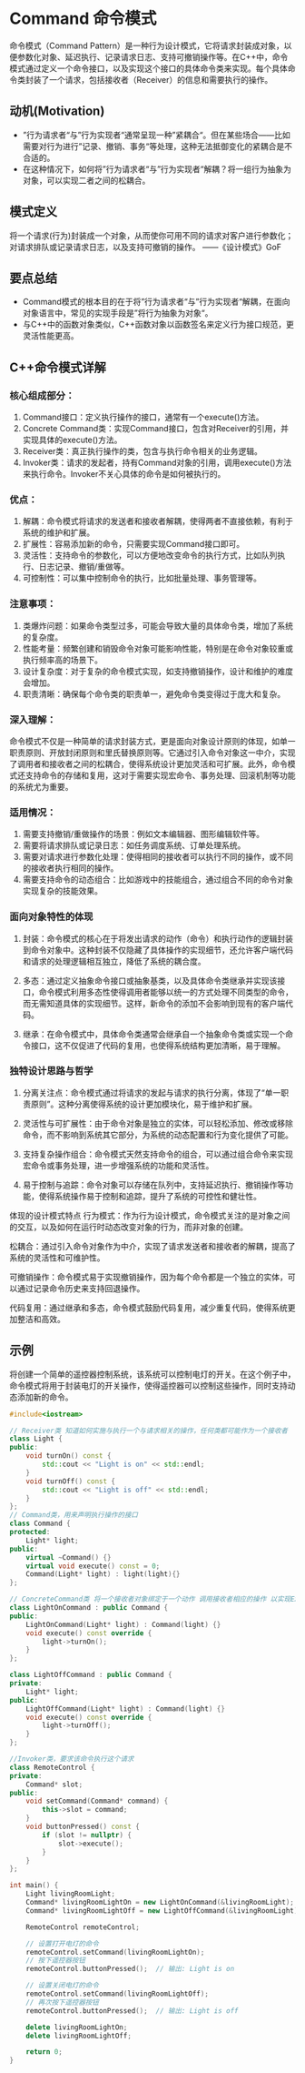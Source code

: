 # Command 命令模式
命令模式（Command Pattern）是一种行为设计模式，它将请求封装成对象，以便参数化对象、延迟执行、记录请求日志、支持可撤销操作等。在C++中，命令模式通过定义一个命令接口，以及实现这个接口的具体命令类来实现。每个具体命令类封装了一个请求，包括接收者（Receiver）的信息和需要执行的操作。

## 动机(Motivation)
+ ”行为请求者“与”行为实现者“通常呈现一种”紧耦合“。但在某些场合——比如需要对行为进行”记录、撤销、事务“等处理，这种无法抵御变化的紧耦合是不合适的。
+ 在这种情况下，如何将”行为请求者“与”行为实现者“解耦？将一组行为抽象为对象，可以实现二者之间的松耦合。

## 模式定义
将一个请求(行为)封装成一个对象，从而使你可用不同的请求对客户进行参数化；对请求排队或记录请求日志，以及支持可撤销的操作。
——《设计模式》GoF

## 要点总结
+ Command模式的根本目的在于将”行为请求者“与”行为实现者“解耦，在面向对象语言中，常见的实现手段是”将行为抽象为对象“。
+ 与C++中的函数对象类似，C++函数对象以函数签名来定义行为接口规范，更灵活性能更高。

## C++命令模式详解
### 核心组成部分：
1. Command接口：定义执行操作的接口，通常有一个execute()方法。
2. Concrete Command类：实现Command接口，包含对Receiver的引用，并实现具体的execute()方法。
3. Receiver类：真正执行操作的类，包含与执行命令相关的业务逻辑。
4. Invoker类：请求的发起者，持有Command对象的引用，调用execute()方法来执行命令。Invoker不关心具体的命令是如何被执行的。

### 优点：
1. 解耦：命令模式将请求的发送者和接收者解耦，使得两者不直接依赖，有利于系统的维护和扩展。
2. 扩展性：容易添加新的命令，只需要实现Command接口即可。
3. 灵活性：支持命令的参数化，可以方便地改变命令的执行方式，比如队列执行、日志记录、撤销/重做等。
4. 可控制性：可以集中控制命令的执行，比如批量处理、事务管理等。

### 注意事项：
1. 类爆炸问题：如果命令类型过多，可能会导致大量的具体命令类，增加了系统的复杂度。
2. 性能考量：频繁创建和销毁命令对象可能影响性能，特别是在命令对象较重或执行频率高的场景下。
3. 设计复杂度：对于复杂的命令模式实现，如支持撤销操作，设计和维护的难度会增加。
4. 职责清晰：确保每个命令类的职责单一，避免命令类变得过于庞大和复杂。

### 深入理解：
命令模式不仅是一种简单的请求封装方式，更是面向对象设计原则的体现，如单一职责原则、开放封闭原则和里氏替换原则等。它通过引入命令对象这一中介，实现了调用者和接收者之间的松耦合，使得系统设计更加灵活和可扩展。此外，命令模式还支持命令的存储和复用，这对于需要实现宏命令、事务处理、回滚机制等功能的系统尤为重要。

### 适用情况：
1. 需要支持撤销/重做操作的场景：例如文本编辑器、图形编辑软件等。
2. 需要将请求排队或记录日志：如任务调度系统、订单处理系统。
3. 需要对请求进行参数化处理：使得相同的接收者可以执行不同的操作，或不同的接收者执行相同的操作。
4. 需要支持命令的动态组合：比如游戏中的技能组合，通过组合不同的命令对象实现复杂的技能效果。

### 面向对象特性的体现
1. 封装：命令模式的核心在于将发出请求的动作（命令）和执行动作的逻辑封装到命令对象中。这种封装不仅隐藏了具体操作的实现细节，还允许客户端代码和请求的处理逻辑相互独立，降低了系统的耦合度。

2. 多态：通过定义抽象命令接口或抽象基类，以及具体命令类继承并实现该接口，命令模式利用多态性使得调用者能够以统一的方式处理不同类型的命令，而无需知道具体的实现细节。这样，新命令的添加不会影响到现有的客户端代码。

3. 继承：在命令模式中，具体命令类通常会继承自一个抽象命令类或实现一个命令接口，这不仅促进了代码的复用，也使得系统结构更加清晰，易于理解。

### 独特设计思路与哲学
1. 分离关注点：命令模式通过将请求的发起与请求的执行分离，体现了“单一职责原则”。这种分离使得系统的设计更加模块化，易于维护和扩展。

2. 灵活性与可扩展性：由于命令对象是独立的实体，可以轻松添加、修改或移除命令，而不影响到系统其它部分，为系统的动态配置和行为变化提供了可能。

3. 支持复杂操作组合：命令模式天然支持命令的组合，可以通过组合命令来实现宏命令或事务处理，进一步增强系统的功能和灵活性。

4. 易于控制与追踪：命令对象可以存储在队列中，支持延迟执行、撤销操作等功能，使得系统操作易于控制和追踪，提升了系统的可控性和健壮性。

体现的设计模式特点
行为模式：作为行为设计模式，命令模式关注的是对象之间的交互，以及如何在运行时动态改变对象的行为，而非对象的创建。

松耦合：通过引入命令对象作为中介，实现了请求发送者和接收者的解耦，提高了系统的灵活性和可维护性。

可撤销操作：命令模式易于实现撤销操作，因为每个命令都是一个独立的实体，可以通过记录命令历史来支持回退操作。

代码复用：通过继承和多态，命令模式鼓励代码复用，减少重复代码，使得系统更加整洁和高效。


## 示例
将创建一个简单的遥控器控制系统，该系统可以控制电灯的开关。在这个例子中，命令模式将用于封装电灯的开关操作，使得遥控器可以控制这些操作，同时支持动态添加新的命令。
```cpp
#include<iostream>

// Receiver类 知道如何实施与执行一个与请求相关的操作，任何类都可能作为一个接收者
class Light {
public:
    void turnOn() const {
        std::cout << "Light is on" << std::endl;
    }
    void turnOff() const {
        std::cout << "Light is off" << std::endl;
    }
};
// Command类，用来声明执行操作的接口
class Command {
protected:
    Light* light;
public:
    virtual ~Command() {}
    virtual void execute() const = 0;
    Command(Light* light) : light(light){}
};

// ConcreteCommand类 将一个接收者对象绑定于一个动作 调用接收者相应的操作 以实现Execute
class LightOnCommand : public Command {
public:
    LightOnCommand(Light* light) : Command(light) {}
    void execute() const override {
        light->turnOn();
    }
};

class LightOffCommand : public Command {
private:
    Light* light;
public:
    LightOffCommand(Light* light) : Command(light) {}
    void execute() const override {
        light->turnOff();
    }
};

//Invoker类，要求该命令执行这个请求
class RemoteControl {
private:
    Command* slot;
public:
    void setCommand(Command* command) {
        this->slot = command;
    }
    void buttonPressed() const {
        if (slot != nullptr) {
            slot->execute();
        }
    }
};

int main() {
    Light livingRoomLight;
    Command* livingRoomLightOn = new LightOnCommand(&livingRoomLight);
    Command* livingRoomLightOff = new LightOffCommand(&livingRoomLight);

    RemoteControl remoteControl;

    // 设置打开电灯的命令
    remoteControl.setCommand(livingRoomLightOn);
    // 按下遥控器按钮
    remoteControl.buttonPressed();  // 输出: Light is on

    // 设置关闭电灯的命令
    remoteControl.setCommand(livingRoomLightOff);
    // 再次按下遥控器按钮
    remoteControl.buttonPressed();  // 输出: Light is off

    delete livingRoomLightOn;
    delete livingRoomLightOff;

    return 0;
}
```

